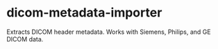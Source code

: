 # dicom-metadata-importer
Extracts DICOM header metadata. Works with Siemens, Philips, and GE DICOM data.
